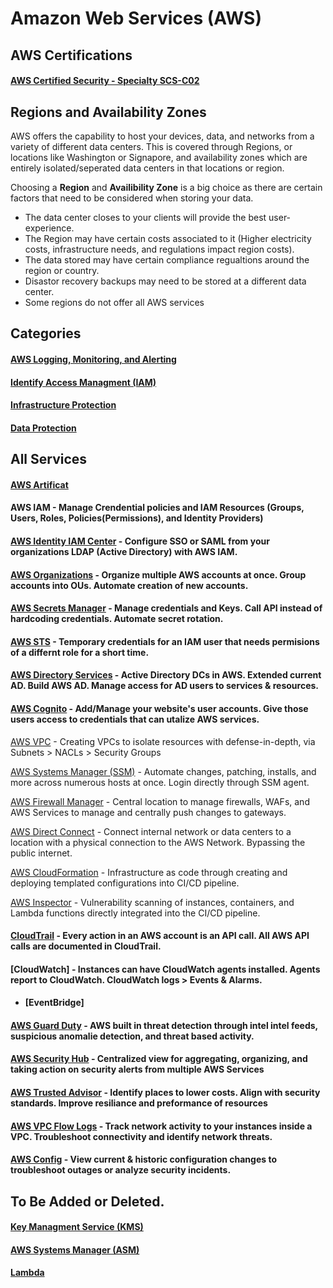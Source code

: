 # Amazon Web Services (AWS)

## AWS Certifications

#### [AWS Certified Security - Specialty SCS-C02](https://github.com/NetSecQuin/Quintessence/blob/main/Blue%20Pages/Cloud%20Security/AWS%20Certified%20Security%20-%20Specialty%20SCS-C02.md)

## Regions and Availability Zones

AWS offers the capability to host your devices, data, and networks from a variety of different data centers. This is covered through Regions, or locations like Washington or Signapore, and availability zones which are entirely isolated/seperated data centers in that locations or region. 

Choosing a **Region** and **Availibility Zone** is a big choice as there are certain factors that need to be considered when storing your data.
- The data center closes to your clients will provide the best user-experience.
- The Region may have certain costs associated to it (Higher electricity costs, infrastructure needs, and regulations impact region costs).
- The data stored may have certain compliance regualtions around the region or country.
- Disastor recovery backups may need to be stored at a different data center.
- Some regions do not offer all AWS services

## Categories

#### [AWS Logging, Monitoring, and Alerting](https://github.com/NetSecQuin/Quintessence/blob/main/Blue%20Pages/Cloud%20Security/AWS%20Logging%2C%20Monitoring%2C%20and%20Alerting.md)

#### [Identify Access Managment (IAM)](https://github.com/NetSecQuin/Quintessence/blob/main/Blue%20Pages/Cloud%20Security/Identity%20%26%20Access%20Management%20(IAM).md)

#### [Infrastructure Protection](https://github.com/NetSecQuin/Quintessence/blob/main/Blue%20Pages/Cloud%20Security/AWS%20Infrastructure%20Protection.md)

#### [Data Protection](https://github.com/NetSecQuin/Quintessence/blob/main/Blue%20Pages/Cloud%20Security/AWS%20Data%20Protection.md)

## All Services

#### [AWS Artificat](https://github.com/NetSecQuin/Quintessence/tree/main/Blue%20Pages/Cloud%20Security/AWS%20Services)

#### AWS IAM - Manage Crendential policies and IAM Resources (Groups, Users, Roles, Policies(Permissions), and Identity Providers)

#### [AWS Identity IAM Center](https://github.com/NetSecQuin/Quintessence/blob/main/Blue%20Pages/Cloud%20Security/AWS%20Services/AWS%20Identity%20IAM%20Center.md) - Configure SSO or SAML from your organizations LDAP (Active Directory) with AWS IAM. 

#### [AWS Organizations](https://github.com/NetSecQuin/Quintessence/blob/main/Blue%20Pages/Cloud%20Security/AWS%20Services/AWS%20Organizations.md) - Organize multiple AWS accounts at once. Group accounts into OUs. Automate creation of new accounts.

#### [AWS Secrets Manager](https://github.com/NetSecQuin/Quintessence/blob/main/Blue%20Pages/Cloud%20Security/AWS%20Services/AWS%20Secrets%20Manager.md) - Manage credentials and Keys. Call API instead of hardcoding credentials. Automate secret rotation.  

#### [AWS STS](https://github.com/NetSecQuin/Quintessence/blob/main/Blue%20Pages/Cloud%20Security/AWS%20Services/AWS%20STS.md) - Temporary credentials for an IAM user that needs permisions of a differnt role for a short time.

#### [AWS Directory Services](https://github.com/NetSecQuin/Quintessence/blob/main/Blue%20Pages/Cloud%20Security/AWS%20Services/AWS%20Directory%20Services.md) - Active Directory DCs in AWS. Extended current AD. Build AWS AD. Manage access for AD users to services & resources. 

#### [AWS Cognito](https://github.com/NetSecQuin/Quintessence/blob/main/Blue%20Pages/Cloud%20Security/AWS%20Services/AWS%20Cognito.md) - Add/Manage your website's user accounts. Give those users access to credentials that can utalize AWS services. 

[AWS VPC](https://github.com/NetSecQuin/Quintessence/blob/main/Blue%20Pages/Cloud%20Security/AWS%20Services/AWS%20VPC.md) - Creating VPCs to isolate resources with defense-in-depth, via Subnets > NACLs > Security Groups

[AWS Systems Manager (SSM)](https://github.com/NetSecQuin/Quintessence/blob/main/Blue%20Pages/Cloud%20Security/AWS%20Services/AWS%20Systems%20Manager.md) - Automate changes, patching, installs, and more across numerous hosts at once. Login directly through SSM agent.

[AWS Firewall Manager](https://github.com/NetSecQuin/Quintessence/blob/main/Blue%20Pages/Cloud%20Security/AWS%20Services/AWS%20Firewall%20Manager.md) - Central location to manage firewalls, WAFs, and AWS Services to manage and centrally push changes to gateways. 

[AWS Direct Connect](https://github.com/NetSecQuin/Quintessence/blob/main/Blue%20Pages/Cloud%20Security/AWS%20Services/AWS%20Direct%20Connect.md) - Connect internal network or data centers to a location with a physical connection to the AWS Network. Bypassing the public internet. 

[AWS CloudFormation](https://github.com/NetSecQuin/Quintessence/blob/main/Blue%20Pages/Cloud%20Security/AWS%20Services/AWS%20CloudFormation.md) - Infrastructure as code through creating and deploying templated configurations into CI/CD pipeline. 

[AWS Inspector](https://github.com/NetSecQuin/Quintessence/tree/main/Blue%20Pages/Cloud%20Security/AWS%20Services) - Vulnerability scanning of instances, containers, and Lambda functions directly integrated into the CI/CD pipeline. 


#### [CloudTrail](https://github.com/NetSecQuin/Quintessence/blob/main/Blue%20Pages/Cloud%20Security/AWS%20Services/AWS%20CloudTrail.md) - Every action in an AWS account is an API call. All AWS API calls are documented in CloudTrail. 

#### [CloudWatch] - Instances can have CloudWatch agents installed. Agents report to CloudWatch. CloudWatch logs > Events & Alarms. 

- #### [EventBridge]

#### [AWS Guard Duty](https://github.com/NetSecQuin/Quintessence/blob/main/Blue%20Pages/Cloud%20Security/AWS%20Services/AWS%20Guard%20Duty.md) - AWS built in threat detection through intel intel feeds, suspicious anomalie detection, and threat based activity. 

#### [AWS Security Hub](https://github.com/NetSecQuin/Quintessence/blob/main/Blue%20Pages/Cloud%20Security/AWS%20Services/AWS%20Security%20Hub.md) - Centralized view for aggregating, organizing, and taking action on security alerts from multiple AWS Services 

#### [AWS Trusted Advisor](https://github.com/NetSecQuin/Quintessence/blob/main/Blue%20Pages/Cloud%20Security/AWS%20Services/AWS%20Trusted%20Advisor.md) - Identify places to lower costs. Align with security standards. Improve resiliance and preformance of resources

#### [AWS VPC Flow Logs](https://github.com/NetSecQuin/Quintessence/blob/main/Blue%20Pages/Cloud%20Security/AWS%20Services/AWS%20VPC%20Flow%20Logs.md) - Track network activity to your instances inside a VPC. Troubleshoot connectivity and identify network threats. 

#### [AWS Config](https://github.com/NetSecQuin/Quintessence/blob/main/Blue%20Pages/Cloud%20Security/AWS%20Services/AWS%20Config.md) - View current & historic configuration changes to troubleshoot outages or analyze security incidents. 



## To Be Added or Deleted. 

#### [Key Managment Service (KMS)]()

#### [AWS Systems Manager (ASM)]()

#### [Lambda]()

